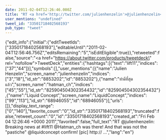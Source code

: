 ```yaml
---
date: 2011-02-04T12:26:46.000Z
title: "RT <a href='http://twitter.com/julienhenzelin'>@julienhenzelin</a>: Breaking news at #lift11 <a href='http://twitter.com/Hatman_ch'>@Hatman_ch</a> was there! And that was not the pastiche <a href='http://twitter.com/liquidconcept'>@liquidconcept</a> confirm! [pic] http:// ...″"
user_mentions: "undefined"
tweet_id: "33501718402568193"
pub_type: "tweet"
---
```

{"edit_info":{"initial":{"editTweetIds":["33501718402568193"],"editableUntil":"2011-02-04T12:56:46.756Z","editsRemaining":"5","isEditEligible":true}},"retweeted":false,"source":"<a href=\"https://about.twitter.com/products/tweetdeck\" rel=\"nofollow\">TweetDeck</a>","entities":{"hashtags":[{"text":"lift11","indices":["37","44"]}],"symbols":[],"user_mentions":[{"name":"Julien Henzelin","screen_name":"julienhenzelin","indices":["3","18"],"id_str":"8853202","id":"8853202"},{"name":"ทำดีที่สุดแล้ว","screen_name":"hatman_ch","indices":["45","55"],"id_str":"825904504302354432","id":"825904504302354432"},{"name":"Liquid Concept","screen_name":"LiquidConcept","indices":["99","113"],"id_str":"68946055","id":"68946055"}],"urls":[]},"display_text_range":["0","140"],"favorite_count":"0","id_str":"33501718402568193","truncated":false,"retweet_count":"0","id":"33501718402568193","created_at":"Fri Feb 04 12:26:46 +0000 2011","favorited":false,"full_text":"RT @julienhenzelin: Breaking news at #lift11 @Hatman_ch was there! And that was not the \"pastiche\" @liquidconcept confirm! [pic] http:// ...","lang":"en"}
